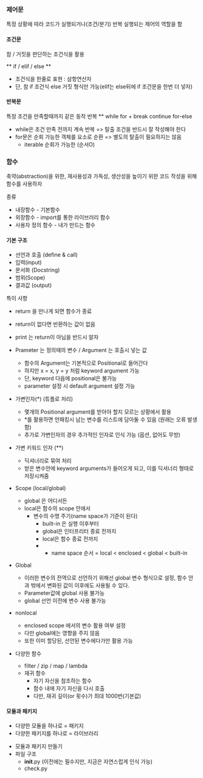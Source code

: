 ### 제어문
특정 상황에 따라 코드가 실행되거나(조건/분기) 반복 실행되는 제어의 역할을 함
#### 조건문 
참 / 거짓을 판단하는 조건식을 활용

** if / elif / else **

* 조건식을 한줄로 표현 : 삼항연산자
* 단, 참 if 조건식 else 거짓 형식만 가능(elif는 else뒤에 if 조건문을 한번 더 넣자)
 
#### 반복문
특정 조건을 만족할때까지 같은 동작 반복
** while for + break continue for-else

* while은 조건 만족 전까지 계속 반복 => 탈출 조건을 반드시 잘 작성해야 한다
* for문은 순회 가능한 객체를 요소로 순환 => 별도의 탈출이 필요하지는 않음
    * iterable 순회가 가능한 (순서O)

### 함수
축약(abstraction)을 위한, 재사용성과 가독성, 생산성을 높이기 위한 코드 작성을 위해 함수를 사용하자

종류
+ 내장함수 - 기본함수
+ 외장함수 - import를 통한 라이브러리 함수
+ 사용자 정의 함수 - 내가 만드는 함수

#### 기본 구조
* 선언과 호출 (define & call)
* 입력(input)
* 문서화 (Docstring)
* 범위(Scope)
* 결과값 (output)

특이 사항
+ return 을 만나게 되면 함수가 종료 
+ return이 없다면 반환하는 값이 없음
+ print 는 return이 아님을 반드시 알자

+ Prameter 는 정의때의 변수 / Argument 는 호출시 넣는 값
  + 함수의 Argument는 기본적으로 Positional로 들어간다
  + 하지만 x = x, y = y 처럼 keyword argument 가능
  + 단, keyword 다음에 positional은 불가능
  + parameter 설정 시 default argument 설정 가능

+ 가변인자(*) (튜플로 처리)
  + 몇개의 Positional argument를 받아야 할지 모르는 상황에서 활용
  + *를 활용하면 언패킹시 남는 변수를 리스트에 담아둘 수 있음 (원래는 오류 발생함)
  + 추가로 가변인자의 경우 추가적인 인자로 인식 가능 (옵션, 없어도 무방)

+ 가변 키워드 인자 (**)
  + 딕셔너리로 묶여 처리
  + 받은 변수안에 keyword arguments가 들어오게 되고, 이를 딕셔너리 형태로 저장시켜줌

+ Scope (local/global)
  + global 은 어디서든
  + local은 함수의 scope 안에서
    + 변수의 수명 주기(name space가 기준이 된다)
      + built-in 은 실행 이후부터 
      + global은 인터프리터 종료 전까지
      + local은 함수 종료 전까지
      +  * name space 순서 = local < enclosed < global < built-in 
 + Global
   + 이러한 변수의 전역으로 선언하기 위해선 global 변수 형식으로 설정, 함수 안과 밖에서 변화된 값이 이후에도 사용될 수 있다.
   + Parameter값에 global 사용 불가능
   + global 선언 이전에 변수 사용 불가능
 + nonlocal
   + enclosed scope 에서의 변수 활용 여부 설정
   + 다만 global에는 영향을 주지 않음
   + 또한 이미 할당된, 선언된 변수에다가만 활용 가능

+ 다양한 함수
  + filter / zip / map / lambda
  + 재귀 함수
    + 자기 자신을 참조하는 함수
    + 함수 내에 자기 자신을 다시 호출
    + 다만, 재귀 깊이(or 횟수)가 최대 1000번(기본값)

#### 모듈과 패키지
+ 다양한 모듈을 하나로 = 패키지
+ 다양한 패키지를 하나로 = 라이브러리

* 모듈과 패키지 만들기
* 파일 구조
  * __init__.py (이전에는 필수지만, 지금은 자연스럽게 인식 가능)
  * check.py
